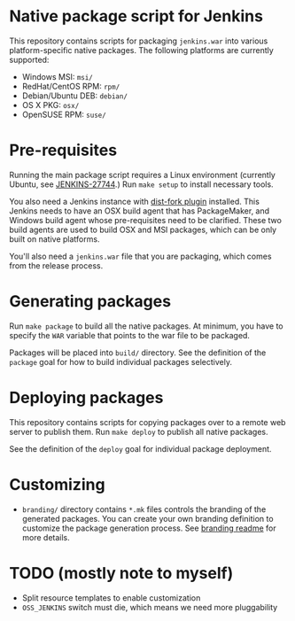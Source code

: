 # Native package script for Jenkins
This repository contains scripts for packaging `jenkins.war` into various platform-specific native packages.
The following platforms are currently supported:

  * Windows MSI: `msi/`
  * RedHat/CentOS RPM: `rpm/`
  * Debian/Ubuntu DEB: `debian/`
  * OS X PKG: `osx/`
  * OpenSUSE RPM: `suse/`

# Pre-requisites
Running the main package script requires a Linux environment (currently Ubuntu, see [JENKINS-27744](https://issues.jenkins-ci.org/browse/JENKINS-27744).)
Run `make setup` to install necessary tools.

You also need a Jenkins instance with [dist-fork plugin](https://wiki.jenkins-ci.org/display/JENKINS/DistFork+Plugin)
installed. This Jenkins needs to have an OSX build agent that has PackageMaker, and Windows build agent whose
pre-requisites need to be clarified. These two build agents are used to build OSX and MSI packages, which
can be only built on native platforms.

You'll also need a `jenkins.war` file that you are packaging, which comes from the release process.

# Generating packages
Run `make package` to build all the native packages.
At minimum, you have to specify the `WAR` variable that points to the war file to be packaged.

Packages will be placed into `build/` directory.
See the definition of the `package` goal for how to build individual packages selectively.

# Deploying packages
This repository contains scripts for copying packages over to a remote web server to publish them.
Run `make deploy` to publish all native packages.

See the definition of the `deploy` goal for individual package deployment.

# Customizing
* `branding/` directory contains `*.mk` files controls the branding of the generated packages.
  You can create your own branding definition to customize the package generation process.
  See [branding readme](branding/README.md) for more details.

# TODO (mostly note to myself)
* Split resource templates to enable customization
* `OSS_JENKINS` switch must die, which means we need more pluggability
